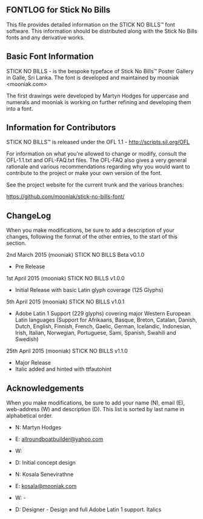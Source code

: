 FONTLOG for Stick No Bills
-------------------

This file provides detailed information on the  STICK NO BILLS™ font software.
This information should be distributed along with the  Stick No Bills fonts and any derivative works.


Basic Font Information
--------------------------

STICK NO BILLS - is the bespoke typeface of Stick No Bills™ Poster Gallery in Galle, Sri Lanka. The font is developed and maintained by mooniak <mooniak.com>

The first drawings were developed by Martyn Hodges for uppercase and numerals and mooniak is working on further refining and developing them into a font.



Information for Contributors
------------------------------

STICK NO BILLS™ is released under the OFL 1.1 - http://scripts.sil.org/OFL

For information on what you're allowed to change or modify, consult the
OFL-1.1.txt and OFL-FAQ.txt files. The OFL-FAQ also gives a very general
rationale and various recommendations regarding why you would want to
contribute to the project or make your own version of the font.

See the project website for the current trunk and the various branches:

https://github.com/mooniak/stick-no-bills-font/


ChangeLog
----------

When you make modifications, be sure to add a description of your changes,
following the format of the other entries, to the start of this section.

2nd March 2015 (mooniak) STICK NO BILLS Beta  v0.1.0
- Pre Release

1st April 2015 (mooniak) STICK NO BILLS  v1.0.0
- Initial Release with basic Latin glyph coverage (125 Glyphs)

5th April 2015 (mooniak) STICK NO BILLS v1.0.1
- Adobe Latin 1 Support (229 glyphs) covering major Western European Latin languages (Support for Afrikaans, Basque, Breton, Catalan, Danish, Dutch, English, Finnish, French, Gaelic, German, Icelandic, Indonesian, Irish, Italian, Norwegian, Portuguese, Sami, Spanish, Swahili and Swedish)

25th April 2015 (mooniak) STICK NO BILLS v1.1.0
- Major Release
- Italic added and hinted with ttfautohint


Acknowledgements
-------------------------

When you make modifications, be sure to add your name (N), email (E),
web-address (W) and description (D). This list is sorted by last name in
alphabetical order.

- N: Martyn Hodges
- E: allroundboatbuilder@yahoo.com
- W: 
- D: Initial concept design


- N: Kosala Senevirathne
- E: kosala@mooniak.com
- W: -
- D: Designer - Design and full Adobe Latin 1 support. Italics 
